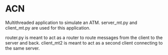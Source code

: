# ACN

Multithreaded application to simulate an ATM. 
server_mt.py and client_mt.py are used for this application.

router.py is meant to act as a router to route messages from the client to the server and back. 
client_mt2 is meant to act as a second client connecting to the same server.